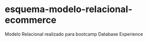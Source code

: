 # esquema-modelo-relacional-ecommerce
Modelo Relacional realizado para bootcamp Database Experience
